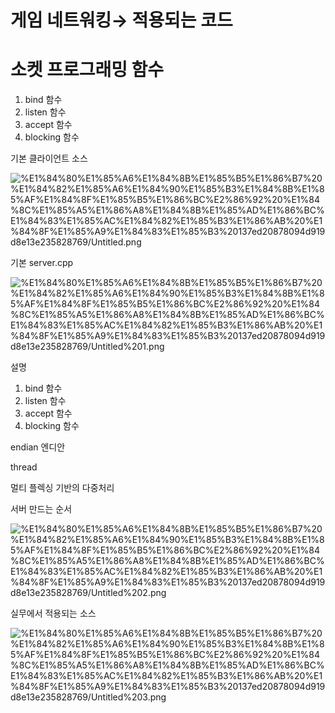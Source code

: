 # 게임 네트워킹→ 적용되는 코드

# 소켓 프로그래밍 함수

1. bind 함수 
2. listen 함수 
3. accept 함수
4. blocking 함수

기본 클라이언트 소스

![%E1%84%80%E1%85%A6%E1%84%8B%E1%85%B5%E1%86%B7%20%E1%84%82%E1%85%A6%E1%84%90%E1%85%B3%E1%84%8B%E1%85%AF%E1%84%8F%E1%85%B5%E1%86%BC%E2%86%92%20%E1%84%8C%E1%85%A5%E1%86%A8%E1%84%8B%E1%85%AD%E1%86%BC%E1%84%83%E1%85%AC%E1%84%82%E1%85%B3%E1%86%AB%20%E1%84%8F%E1%85%A9%E1%84%83%E1%85%B3%20137ed20878094d919d8e13e235828769/Untitled.png](%E1%84%80%E1%85%A6%E1%84%8B%E1%85%B5%E1%86%B7%20%E1%84%82%E1%85%A6%E1%84%90%E1%85%B3%E1%84%8B%E1%85%AF%E1%84%8F%E1%85%B5%E1%86%BC%E2%86%92%20%E1%84%8C%E1%85%A5%E1%86%A8%E1%84%8B%E1%85%AD%E1%86%BC%E1%84%83%E1%85%AC%E1%84%82%E1%85%B3%E1%86%AB%20%E1%84%8F%E1%85%A9%E1%84%83%E1%85%B3%20137ed20878094d919d8e13e235828769/Untitled.png)

기본 server.cpp

![%E1%84%80%E1%85%A6%E1%84%8B%E1%85%B5%E1%86%B7%20%E1%84%82%E1%85%A6%E1%84%90%E1%85%B3%E1%84%8B%E1%85%AF%E1%84%8F%E1%85%B5%E1%86%BC%E2%86%92%20%E1%84%8C%E1%85%A5%E1%86%A8%E1%84%8B%E1%85%AD%E1%86%BC%E1%84%83%E1%85%AC%E1%84%82%E1%85%B3%E1%86%AB%20%E1%84%8F%E1%85%A9%E1%84%83%E1%85%B3%20137ed20878094d919d8e13e235828769/Untitled%201.png](%E1%84%80%E1%85%A6%E1%84%8B%E1%85%B5%E1%86%B7%20%E1%84%82%E1%85%A6%E1%84%90%E1%85%B3%E1%84%8B%E1%85%AF%E1%84%8F%E1%85%B5%E1%86%BC%E2%86%92%20%E1%84%8C%E1%85%A5%E1%86%A8%E1%84%8B%E1%85%AD%E1%86%BC%E1%84%83%E1%85%AC%E1%84%82%E1%85%B3%E1%86%AB%20%E1%84%8F%E1%85%A9%E1%84%83%E1%85%B3%20137ed20878094d919d8e13e235828769/Untitled%201.png)

설명 

1. bind 함수 
2. listen 함수 
3. accept 함수
4. blocking 함수

endian 엔디안 

thread 

멀티 플렉싱 기반의 다중처리

서버 만드는 순서

![%E1%84%80%E1%85%A6%E1%84%8B%E1%85%B5%E1%86%B7%20%E1%84%82%E1%85%A6%E1%84%90%E1%85%B3%E1%84%8B%E1%85%AF%E1%84%8F%E1%85%B5%E1%86%BC%E2%86%92%20%E1%84%8C%E1%85%A5%E1%86%A8%E1%84%8B%E1%85%AD%E1%86%BC%E1%84%83%E1%85%AC%E1%84%82%E1%85%B3%E1%86%AB%20%E1%84%8F%E1%85%A9%E1%84%83%E1%85%B3%20137ed20878094d919d8e13e235828769/Untitled%202.png](%E1%84%80%E1%85%A6%E1%84%8B%E1%85%B5%E1%86%B7%20%E1%84%82%E1%85%A6%E1%84%90%E1%85%B3%E1%84%8B%E1%85%AF%E1%84%8F%E1%85%B5%E1%86%BC%E2%86%92%20%E1%84%8C%E1%85%A5%E1%86%A8%E1%84%8B%E1%85%AD%E1%86%BC%E1%84%83%E1%85%AC%E1%84%82%E1%85%B3%E1%86%AB%20%E1%84%8F%E1%85%A9%E1%84%83%E1%85%B3%20137ed20878094d919d8e13e235828769/Untitled%202.png)

실무에서 적용되는 소스

![%E1%84%80%E1%85%A6%E1%84%8B%E1%85%B5%E1%86%B7%20%E1%84%82%E1%85%A6%E1%84%90%E1%85%B3%E1%84%8B%E1%85%AF%E1%84%8F%E1%85%B5%E1%86%BC%E2%86%92%20%E1%84%8C%E1%85%A5%E1%86%A8%E1%84%8B%E1%85%AD%E1%86%BC%E1%84%83%E1%85%AC%E1%84%82%E1%85%B3%E1%86%AB%20%E1%84%8F%E1%85%A9%E1%84%83%E1%85%B3%20137ed20878094d919d8e13e235828769/Untitled%203.png](%E1%84%80%E1%85%A6%E1%84%8B%E1%85%B5%E1%86%B7%20%E1%84%82%E1%85%A6%E1%84%90%E1%85%B3%E1%84%8B%E1%85%AF%E1%84%8F%E1%85%B5%E1%86%BC%E2%86%92%20%E1%84%8C%E1%85%A5%E1%86%A8%E1%84%8B%E1%85%AD%E1%86%BC%E1%84%83%E1%85%AC%E1%84%82%E1%85%B3%E1%86%AB%20%E1%84%8F%E1%85%A9%E1%84%83%E1%85%B3%20137ed20878094d919d8e13e235828769/Untitled%203.png)